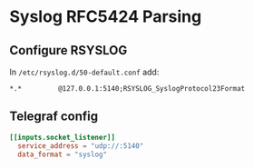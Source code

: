# Syslog RFC5424 Parsing

## Configure RSYSLOG
In `/etc/rsyslog.d/50-default.conf` add:


```
*.*         @127.0.0.1:5140;RSYSLOG_SyslogProtocol23Format
```

## Telegraf config

```toml
[[inputs.socket_listener]]
  service_address = "udp://:5140"
  data_format = "syslog"
```
